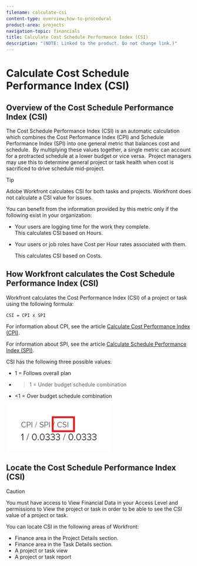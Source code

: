 ```yaml
---
filename: calculate-csi
content-type: overview;how-to-procedural
product-area: projects
navigation-topic: financials
title: Calculate Cost Schedule Performance Index (CSI)
description: "(NOTE: Linked to the product. Do not change link.)"
---
```


# Calculate Cost Schedule Performance Index (CSI)

<!--
<p data-mc-conditions="QuicksilverOrClassic.Draft mode">(NOTE: Linked to the product. Do not change link.) </p>
-->

## Overview of the Cost Schedule Performance Index (CSI)

The Cost Schedule Performance Index (CSI) is an automatic calculation which combines the Cost Performance Index (CPI) and Schedule Performance Index (SPI) into one general metric that balances cost and schedule. &nbsp;By multiplying these values together, a single metric can account for a protracted schedule at a lower budget or vice versa. &nbsp;Project managers may use this to determine general project or task health when cost is sacrificed to drive schedule mid-project.

>[!TIP]
>
>Adobe Workfront calculates CSI for both tasks and projects. Workfront does not calculate a CSI value for issues.

You can benefit from the information provided by this metric only if the following exist in your organization:

* Your users are logging time for the work they complete.  
  This calculates CSI based on Hours.&nbsp;
* Your users or job roles have Cost per Hour rates associated with them.&nbsp;

  This calculates CSI based on Costs.

## How Workfront calculates the Cost Schedule Performance Index (CSI)

Workfront calculates the Cost Performance Index (CSI) of a project or task using the following formula:

```
CSI = CPI x SPI
```

For information about CPI, see the article [Calculate Cost Performance Index (CPI)](../../../manage-work/projects/project-finances/calculate-cpi.md).

For information about SPI, see the article [Calculate Schedule Performance Index (SPI)](../../../manage-work/projects/project-finances/calculate-spi.md).

CSI has the following three possible values:

* 1 = Follows overall plan&nbsp; &nbsp;
* >1 = Under budget schedule combination
* <1 = Over budget schedule combination

![](assets/csi-highlighted.png)

## Locate the Cost Schedule Performance Index (CSI)

>[!CAUTION]
>
>You must have access to View Financial Data in your Access Level and permissions to View the project or task in order to be able to see the CSI value of a project or task.

You can locate CSI in the following areas of Workfront:

* Finance area in the Project Details section. 
* Finance area in the Task Details section. 
* A project or task view
* A project or task report

